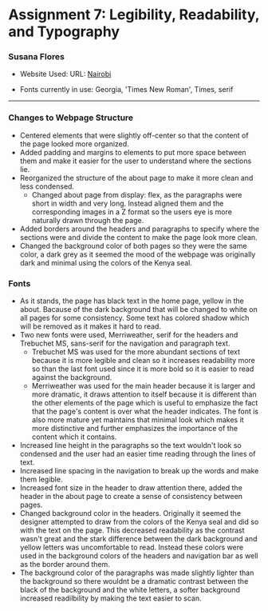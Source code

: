 # Assignment 7: Legibility, Readability, and Typography
### Susana Flores

- Website Used: URL: [Nairobi](http://lkoblenc.digitalscholar.rochester.edu/assignment02/index.html)

- Fonts currently in use: Georgia, 'Times New Roman', Times, serif

----------------------------------------------------------------------------------
### Changes to Webpage Structure
- Centered elements that were slightly off-center so that the content of the page looked more organized.
- Added padding and margins to elements to put more space between them and make it easier for the user to understand where the sections lie.
- Reorganized the structure of the about page to make it more clean and less condensed. 
	- Changed about page from display: flex, as the paragraphs were short in width and very long. Instead aligned them and the corresponding images in a Z format so the users eye is more naturally drawn through the page. 
- Added borders around the headers and paragraphs to specify where the sections were and divide the content to make the page look more clean.
- Changed the background color of both pages so they were the same color, a dark grey as it seemed the mood of the webpage was originally dark and minimal using the colors of the Kenya seal. 

### Fonts
- As it stands, the page has black text in the home page, yellow in the about. Bacause of the dark background that will be changed to white on all pages for some consistency. Some text has colored shadow which will be removed as it makes it hard to read.
- Two new fonts were used, Merriweather, serif for the headers and Trebuchet MS, sans-serif for the navigation and paragraph text. 
	- Trebuchet MS was used for the more abundant sections of text because it is more legible and clean so it increases readability more so than the last font used since it is more bold so it is easier to read against the background. 
	- Merriweather was used for the main header because it is larger and more dramatic, it draws attention to itself because it is different than the other elements of the page which is useful to emphasize the fact that the page's content is over what the header indicates. The font is also more mature yet maintains that minimal look which makes it more distinctive and further emphasizes the importance of the content which it contains.
- Increased line height in the paragraphs so the text wouldn't look so condensed and the user had an easier time reading through the lines of text.
- Increased line spacing in the navigation to break up the words and make them legible.
- Increased font size in the header to draw attention there, added the header in the about page to create a sense of consistency between pages. 
- Changed background color in the headers. Originally it seemed the designer attempted to draw from the colors of the Kenya seal and did so with the text on the page. This decreased readability as the contrast wasn't great and the stark difference between the dark background and yellow letters was uncomfortable to read. Instead these colors were used in the background colors of the headers and navigation bar as well as the border around them. 
- The background color of the paragraphs was made slightly lighter than the background so there wouldnt be a dramatic contrast between the black of the background and the white letters, a softer background increased readilbility by making the text easier to scan. 





